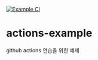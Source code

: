 [![Example CI](https://github.com/jks7878/actions-example/actions/workflows/ci.yml/badge.svg)](https://github.com/jks7878/actions-example/actions/workflows/ci.yml)
# actions-example
github actions 연습을 위한 예제


